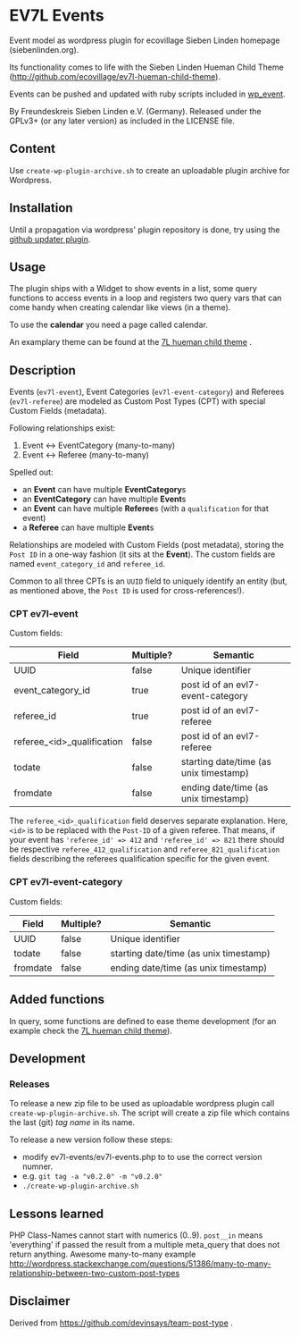 # EV7L Events

Event model as wordpress plugin for ecovillage Sieben Linden homepage (siebenlinden.org).

Its functionality comes to life with the Sieben Linden Hueman Child Theme (http://github.com/ecovillage/ev7l-hueman-child-theme).

Events can be pushed and updated with ruby scripts included in [wp_event](https://github.com/ecovillage/wp_event).

By Freundeskreis Sieben Linden e.V. (Germany).  Released under the GPLv3+ (or any later version) as included in the LICENSE file.

## Content

Use `create-wp-plugin-archive.sh` to create an uploadable plugin archive for Wordpress.

## Installation

Until a propagation via wordpress' plugin repository is done, try using the [github updater plugin](https://github.com/afragen/github-updater/wiki/Installation).

## Usage

The plugin ships with a Widget to show events in a list, some query functions to access events in a loop and registers two query vars that can come handy when creating calendar like views (in a theme).

To use the **calendar** you need a page called calendar.

An examplary theme can be found at the [7L hueman child theme](https://github.com/ecovillage/hueman-7l-child) .

## Description

Events (`ev7l-event`), Event Categories (`ev7l-event-category`) and Referees (`ev7l-referee`) are modeled as Custom Post Types (CPT) with special Custom Fields (metadata).

Following relationships exist:
  1. Event <-> EventCategory (many-to-many)
  2. Event <-> Referee (many-to-many)

Spelled out:

  - an **Event** can have multiple **EventCategory**s
  - an **EventCategory** can have multiple **Event**s
  - an **Event** can have multiple **Referee**s (with a `qualification` for that event)
  - a **Referee** can have multiple **Event**s

Relationships are modeled with Custom Fields (post metadata), storing the `Post ID` in a one-way fashion (it sits at the **Event**).  The custom fields are named `event_category_id` and `referee_id`.

Common to all three CPTs is an `UUID` field to uniquely identify an entity (but, as mentioned above, the `Post ID` is used for cross-references!).

### CPT ev7l-event

Custom fields:

| Field                        | Multiple? | Semantic |
| ---------------------------- | --------- | -------- |
| UUID                         | false     | Unique identifier |
| event_category_id            | true      | post id of an evl7-event-category |
| referee_id                   | true      | post id of an evl7-referee |
| referee_\<id\>_qualification | false     | post id of an evl7-referee |
| todate                       | false     | starting date/time (as unix timestamp) |
| fromdate                     | false     | ending date/time (as unix timestamp) |

The `referee_<id>_qualification` field deserves separate explanation.  Here, `<id>` is to be replaced with the `Post-ID` of a given referee.
That means, if your event has `'referee_id' => 412` and `'referee_id' => 821` there should be respective `referee_412_qualification` and `referee_821_qualification` fields describing the referees qualification specific for the given event.

### CPT ev7l-event-category

Custom fields:

| Field             | Multiple? | Semantic |
| ----------------- | --------- | -------- |
| UUID              | false     | Unique identifier |
| todate            | false     | starting date/time (as unix timestamp) |
| fromdate          | false     | ending date/time (as unix timestamp) |

## Added functions

In query, some functions are defined to ease theme development (for an example check the [7L hueman child theme](https://github.com/ecovillage/hueman-7l-child)).

## Development

### Releases

To release a new zip file to be used as uploadable wordpress plugin call `create-wp-plugin-archive.sh`.  The script will create a zip file which contains the last (git) *tag name* in its name.

To release a new version follow these steps:

  * modify ev7l-events/ev7l-events.php to to use the correct version numner.
  * e.g. `git tag -a "v0.2.0" -m "v0.2.0"`
  * `./create-wp-plugin-archive.sh`

## Lessons learned

PHP Class-Names cannot start with numerics (0..9).
`post__in` means 'everything' if passed the result from a multiple meta_query that does not return anything.
Awesome many-to-many example
http://wordpress.stackexchange.com/questions/51386/many-to-many-relationship-between-two-custom-post-types


## Disclaimer

Derived from https://github.com/devinsays/team-post-type .
